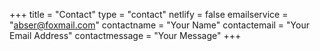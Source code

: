 +++
title = "Contact"
type = "contact"
netlify = false
emailservice = "abser@foxmail.com"
contactname = "Your Name"
contactemail = "Your Email Address"
contactmessage = "Your Message"
+++
